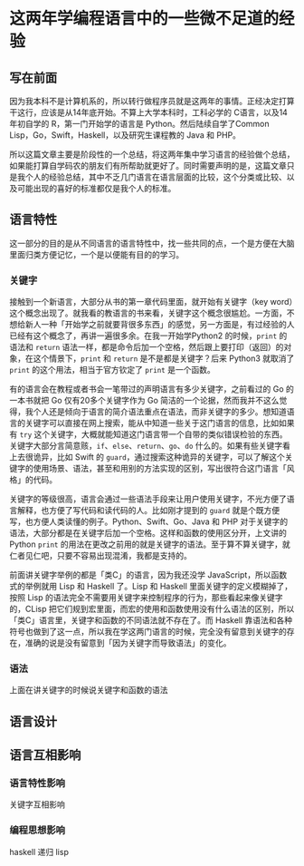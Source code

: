 # 这两年学编程语言中的一些微不足道的经验

## 写在前面

因为我本科不是计算机系的，所以转行做程序员就是这两年的事情。正经决定打算干这行，应该是从14年底开始。不算上大学本科时，工科必学的 C语言，以及14年初自学的 R，第一门开始学的语言是 Python。然后陆续自学了Common Lisp，Go，Swift，Haskell，以及研究生课程教的 Java 和 PHP。

所以这篇文章主要是阶段性的一个总结，将这两年集中学习语言的经验做个总结，如果能打算自学码农的朋友们有所帮助就更好了。同时需要声明的是，这篇文章只是我个人的经验总结，其中不乏几门语言在语言层面的比较，这个分类或比较、以及可能出现的喜好的标准都仅是我个人的标准。

## 语言特性

这一部分的目的是从不同语言的语言特性中，找一些共同的点，一个是方便在大脑里面归类方便记忆，一个是以便能有目的的学习。

### 关键字

接触到一个新语言，大部分从书的第一章代码里面，就开始有关键字（key word）这个概念出现了。就我看的教语言的书来看，关键字这个概念很尴尬。一方面，不想给新人一种「开始学之前就要背很多东西」的感觉，另一方面是，有过经验的人已经有这个概念了，再讲一遍很多余。在我一开始学Python2 的时候，`print` 的语法和 `return` 语法一样，都是命令后加一个空格，然后跟上要打印（返回）的对象，在这个情景下，`print` 和 `return` 是不是都是关键字？后来 Python3 就取消了 `print` 的这个用法，相当于官方钦定了 `print` 是一个函数。

有的语言会在教程或者书会一笔带过的声明语言有多少关键字，之前看过的 Go 的一本书就把 Go 仅有20多个关键字作为 Go 简洁的一个论据，然而我并不这么觉得，我个人还是倾向于语言的简介语法重点在语法，而非关键字的多少。想知道语言的关键字可以直接在网上搜索，能从中知道一些关于这门语言的信息，比如如果有 `try` 这个关键字，大概就能知道这门语言带一个自带的类似错误检验的东西。关键字大部分言简意赅，`if`、`else`、`return`、`go`、`do` 什么的。如果有些关键字看上去很诡异，比如 Swift 的 `guard`，通过搜索这种诡异的关键字，可以了解这个关键字的使用场景、语法，甚至和用别的方法实现的区别，写出很符合这门语言「风格」的代码。

关键字的等级很高，语言会通过一些语法手段来让用户使用关键字，不光方便了语言解释，也方便了写代码和读代码的人。比如刚才提到的 `guard` 就是个既方便写，也方便人类读懂的例子。Python、Swift、Go、Java 和 PHP 对于关键字的语法，大部分都是在关键字后加一个空格。这样和函数的使用区分开，上文讲的 Python `print` 的用法在更改之前用的就是关键字的语法。至于算不算关键字，就仁者见仁吧，只要不容易出现混淆，我都是支持的。

前面讲关键字举例的都是「类C」的语言，因为我还没学 JavaScript，所以函数式的举例就用 Lisp 和 Haskell 了。Lisp 和 Haskell 里面关键字的定义模糊掉了，按照 Lisp 的语法完全不需要用关键字来控制程序的行为，那些看起来像关键字的，CLisp 把它们规到宏里面，而宏的使用和函数使用没有什么语法的区别，所以「类C」语言里，关键字和函数的不同语法就不存在了。而 Haskell 靠语法和各种符号也做到了这一点，所以我在学这两门语言的时候，完全没有留意到关键字的存在，准确的说是没有留意到「因为关键字而导致语法」的变化。

### 语法

上面在讲关键字的时候说关键字和函数的语法

## 语言设计

## 语言互相影响
### 语言特性影响
关键字互相影响
### 编程思想影响
haskell 递归 lisp

